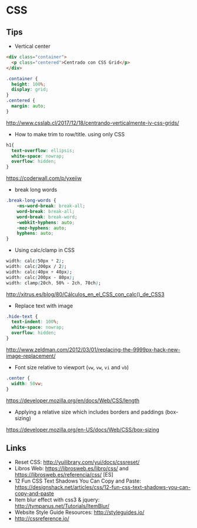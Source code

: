 CSS
===

Tips
-----
* Vertical center

```html
<div class="container">
  <p class="centered">Centrado con CSS Grid</p>
</div>
```

```css
.container {
  height: 100%;
  display: grid;
}
.centered {
  margin: auto;
}
```

http://www.csslab.cl/2017/12/18/centrando-verticalmente-iv-css-grids/

* How to make trim to row/title. using only CSS

```css
h1{
  text-overflow: ellipsis;
  white-space: nowrap;
  overflow: hidden;
}
```
https://coderwall.com/p/yxeiiw


* break long words
```css
.break-long-words {
    -ms-word-break: break-all;
    word-break: break-all;
    word-break: break-word;
    -webkit-hyphens: auto;
    -moz-hyphens: auto;
    hyphens: auto;
}
```


* Using calc/clamp in CSS
```css
width: calc(50px * 2);
width: calc(200px / 2);
width: calc(40px + 40px);
width: calc(200px - 80px);
width: clamp(20ch, 50% - 2ch, 70ch);
```
http://xitrus.es/blog/80/Cálculos_en_el_CSS_con_calc()_de_CSS3


* Replace text with image
```css
.hide-text {
  text-indent: 100%;
  white-space: nowrap;
  overflow: hidden;
}
```
http://www.zeldman.com/2012/03/01/replacing-the-9999px-hack-new-image-replacement/

* Font size relative to viewport (`vw`, `vw`, `vi` and `vb`)
```css
.center {
  width: 50vw;
}
```

https://developer.mozilla.org/en/docs/Web/CSS/length

* Applying a relative size which includes borders and paddings (box-sizing)

https://developer.mozilla.org/en-US/docs/Web/CSS/box-sizing


Links
------

* Reset CSS: http://yuilibrary.com/yui/docs/cssreset/
* Libros Web: https://librosweb.es/libro/css/ and https://librosweb.es/referencia/css/ [ES]
* 12 Fun CSS Text Shadows You Can Copy and Paste: https://designshack.net/articles/css/12-fun-css-text-shadows-you-can-copy-and-paste
* Item blur effect with css3 & jquery: http://tympanus.net/Tutorials/ItemBlur/
* Website Style Guide Resources: http://styleguides.io/
* http://cssreference.io/
